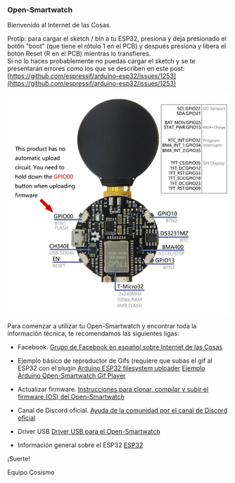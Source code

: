 ### Open-Smartwatch

Bienvenido al Internet de las Cosas.

Protip: para cargar el sketch / bin a tu ESP32, presiona y deja presionado el botón "boot" (que tiene el rótulo 1 en el PCB) y después presiona y libera el botón Reset (R en el PCB) mientras lo transfieres.  
Si no lo haces probablemente no puedas cargar el sketch y se te presentarán errores como los que se describen en este post:  
[https://github.com/espressif/arduino-esp32/issues/1253](https://github.com/espressif/arduino-esp32/issues/1253)  
 
![Open-Smartwatch Pinout](https://raw.githubusercontent.com/cosismo/open-smartwatch/master/Open-SmartwatchPinout.jpg)


Para comenzar a utilizar tu Open-Smartwatch y encontrar toda la información técnica, te recomendamos las siguientes ligas:

* Facebook.
[Grupo de Facebook en español sobre Internet de las Cosas](https://www.facebook.com/groups/724628401049648/)

* Ejemplo básico de reproductor de Gifs (requiere que subas el gif al ESP32 con el plugin [Arduino ESP32 filesystem uploader](https://github.com/me-no-dev/arduino-esp32fs-plugin/)
[Ejemplo Arduino Open-Smartwatch Gif Player](https://github.com/cosismo/opensmarwatchGifPlayer)

* Actualizar firmware.
[Instrucciones para clonar, compilar y subir el firmware  (OS) del Open-Smartwatch](https://open-smartwatch.github.io/4_flashing/)

* Canal de Discord oficial.
[Ayuda de la comunidad por el canal de Discord oficial](https://discord.gg/9DK5JY6)

* Driver USB
[Driver USB para el Open-Smartwatch](http://www.wch-ic.com/downloads/CH341SER_ZIP.html)

* Información general sobre el ESP32
[ESP32](https://cosismo.github.io/esp32-devkit/)


¡Suerte!

  Equipo Cosismo
